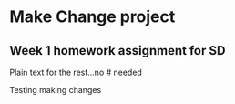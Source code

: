 # Make Change project
## Week 1 homework assignment for SD

Plain text for the rest...no # needed

Testing making changes